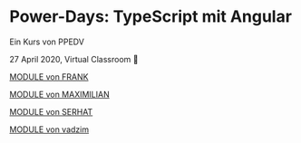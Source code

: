 # Power-Days: TypeScript mit Angular

Ein Kurs von PPEDV

27 April 2020, Virtual Classroom :rocket:

[MODULE von FRANK](frank/Ablauf.md)

[MODULE von MAXIMILIAN](maximilian/ABLAUF.md)

[MODULE von SERHAT](serhat/ABLAUF.md)

[MODULE von vadzim](vadzim/ABLAUF.md)
